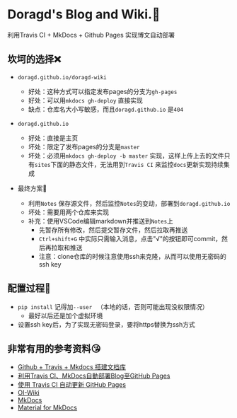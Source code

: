 # Doragd's Blog and Wiki.:paw_prints: 

利用Travis CI + MkDocs + Github Pages 实现博文自动部署

## 坎坷的选择:x:

* `doragd.github.io/doragd-wiki` 
  * 好处：这种方式可以指定发布pages的分支为`gh-pages` 
  * 好处：可以用`mkdocs gh-deploy` 直接实现
  * 缺点：仓库名大小写敏感，而且`doragd.github.io` 是`404`
* `doragd.github.io`  
  * 好处：直接是主页
  * 坏处：限定了发布pages的分支是`master`
  * 坏处：必须用`mkdocs gh-deploy -b master` 实现，这样上传上去的文件只有`sites`下面的静态文件，无法用到`Travis CI` 来监控`docs`更新实现持续集成

* 最终方案:strawberry: 
  * 利用`Notes` 保存源文件，然后监控`Notes`的变动，部署到`doragd.github.io`
  * 坏处：需要用两个仓库来实现
  * 补充：使用VSCode编辑markdown并推送到`Notes`上
    * 先暂存所有修改，然后提交暂存文件，然后拉取再推送
    *  `Ctrl+shift+G` 中实际只需输入消息，点击"√"的按钮即可commit，然后再拉取和推送
    * 注意：clone仓库的时候注意使用ssh来克隆，从而可以使用无密码的ssh key

## 配置过程:anger:

* `pip install` 记得加`--user ` （本地的话，否则可能出现没权限情况）
  * 最好以后还是加个虚拟环境
*  设置ssh key后，为了实现无密码登录，要将https替换为ssh方式

## 非常有用的参考资料:kissing_heart: 

* [Github + Travis + Mkdocs 搭建文档库](https://flc.io/more/github-travis-mkdocs-document/)
* [利用Travis CI、MkDocs自動部署Blog至GitHub Pages](https://cuiqingwei.github.io/2016/10/27/2016-10-27-%E5%88%A9%E7%94%A8Travis-CI%E3%80%81MkDocs%E8%87%AA%E5%8B%95%E9%83%A8%E7%BD%B2Blog%E8%87%B3GitHub-Pages/)
* [使用 Travis CI 自动更新 GitHub Pages]( https://neveryu.github.io/2019/02/05/travis-ci/ )
* [OI-Wiki](https://github.com/OI-wiki/OI-wiki/)
* [MkDocs](https://www.mkdocs.org/)
* [Material for MkDocs](https://squidfunk.github.io/mkdocs-material/getting-started/)



 

